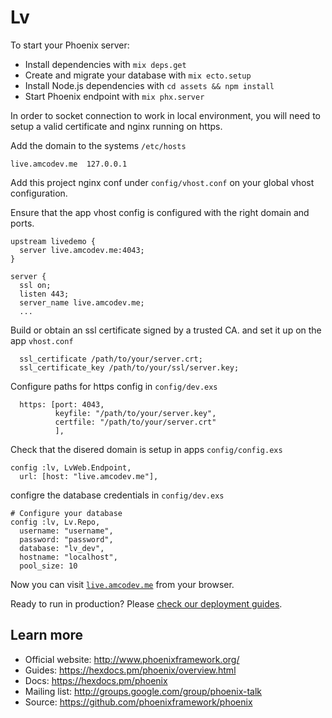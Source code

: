# Lv

To start your Phoenix server:

  * Install dependencies with `mix deps.get`
  * Create and migrate your database with `mix ecto.setup`
  * Install Node.js dependencies with `cd assets && npm install`
  * Start Phoenix endpoint with `mix phx.server`
  
In order to socket connection to work in local environment, you will need to setup a valid certificate and nginx running on https.

Add the domain to the systems `/etc/hosts`

```
live.amcodev.me  127.0.0.1
```

Add this project nginx conf under `config/vhost.conf` on your global vhost configuration.

Ensure that the app vhost config is configured with the right domain and ports.

```
upstream livedemo {
  server live.amcodev.me:4043;
}

server {
  ssl on;
  listen 443;
  server_name live.amcodev.me;
  ...
```

Build or obtain an ssl certificate signed by a trusted CA. and set it up on the app `vhost.conf` 

```
  ssl_certificate /path/to/your/server.crt;
  ssl_certificate_key /path/to/your/ssl/server.key;
```

Configure paths for https config in `config/dev.exs`

```
  https: [port: 4043,
          keyfile: "/path/to/your/server.key",
          certfile: "/path/to/your/server.crt"
          ],
```

Check that the disered domain is setup in apps `config/config.exs`

```
config :lv, LvWeb.Endpoint,
  url: [host: "live.amcodev.me"],
```

configre the database credentials in  `config/dev.exs`

```
# Configure your database
config :lv, Lv.Repo,
  username: "username",
  password: "password",
  database: "lv_dev",
  hostname: "localhost",
  pool_size: 10
```

Now you can visit [`live.amcodev.me`](https://live.amcodev.me) from your browser.

Ready to run in production? Please [check our deployment guides](https://hexdocs.pm/phoenix/deployment.html).

## Learn more

  * Official website: http://www.phoenixframework.org/
  * Guides: https://hexdocs.pm/phoenix/overview.html
  * Docs: https://hexdocs.pm/phoenix
  * Mailing list: http://groups.google.com/group/phoenix-talk
  * Source: https://github.com/phoenixframework/phoenix
